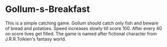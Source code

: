# Gollum-s-Breakfast
This is a simple catching game. 
Gollum should catch only fish and beware of bread and potatoes. 
Speed increases slowly till score 100.
After every 40 on score lives get filled.
The game is named after fictional character from J.R.R.Tolkien's fantasy world.
